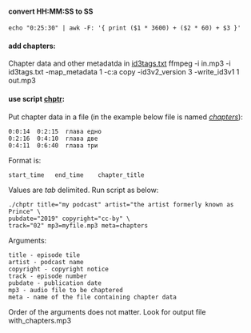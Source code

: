 #### convert HH:MM:SS to SS
    echo "0:25:30" | awk -F: '{ print ($1 * 3600) + ($2 * 60) + $3 }'

#### add chapters:
Chapter data and other metadatda in [id3tags.txt](id3tags.txt)
    ffmpeg -i in.mp3 -i id3tags.txt -map_metadata 1 -c:a copy -id3v2_version 3 -write_id3v1 1 out.mp3

#### use script [chptr](chptr):

Put chapter data in a file (in the example below file is named
_[chapters](chapters)_):

    0:0:14  0:2:15  глава едно
    0:2:16  0:4:10  глава две
    0:4:11  0:6:40  глава три

Format is:

    start_time   end_time    chapter_title

Values are *tab* delimited.
Run script as below:

    ./chptr title="my podcast" artist="the artist formerly known as Prince" \
    pubdate="2019" copyright="cc-by" \
    track="02" mp3=myfile.mp3 meta=chapters
    
Arguments:

    title - episode tile
    artist - podcast name
    copyright - copyright notice 
    track - episode number
    pubdate - publication date
    mp3 - audio file to be chaptered
    meta - name of the file containing chapter data

Order of the arguments does not matter.
Look for output file with_chapters.mp3

   
